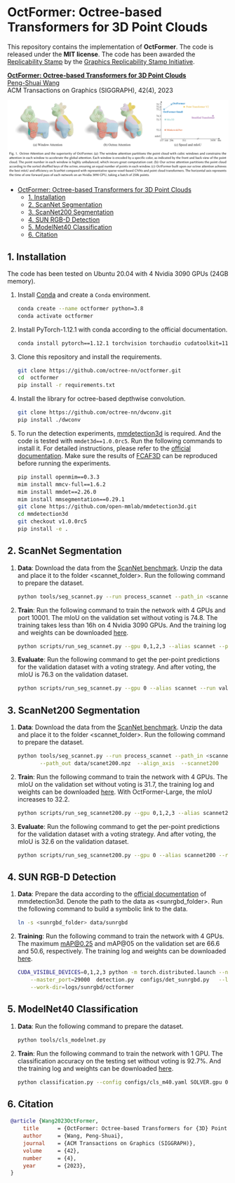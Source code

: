 # OctFormer: Octree-based Transformers for 3D Point Clouds

This repository contains the implementation of **OctFormer**. The code is
released under the **MIT license**. The code has been awarded the [Replicability Stamp](http://www.replicabilitystamp.org#https-github-com-octree-nn-octformer) by the [Graphics Replicability Stamp Initiative](https://www.replicabilitystamp.org/).


**[OctFormer: Octree-based Transformers for 3D Point Clouds](https://wang-ps.github.io/octformer.html)**<br/>
[Peng-Shuai Wang](https://wang-ps.github.io/)<br/>
ACM Transactions on Graphics (SIGGRAPH), 42(4), 2023

![teaser](teaser.png)


- [OctFormer: Octree-based Transformers for 3D Point Clouds](#octformer-octree-based-transformers-for-3d-point-clouds)
  - [1. Installation](#1-installation)
  - [2. ScanNet Segmentation](#2-scannet-segmentation)
  - [3. ScanNet200 Segmentation](#3-scannet200-segmentation)
  - [4. SUN RGB-D Detection](#4-sun-rgb-d-detection)
  - [5. ModelNet40 Classification](#5-modelnet40-classification)
  - [6. Citation](#6-citation)


## 1. Installation

The code has been tested on Ubuntu 20.04 with 4 Nvidia 3090 GPUs (24GB memory).


1. Install [Conda](https://www.anaconda.com/) and create a `Conda` environment.

    ```bash
    conda create --name octformer python=3.8
    conda activate octformer
    ```

2. Install PyTorch-1.12.1 with conda according to the official documentation.

    ```bash
    conda install pytorch==1.12.1 torchvision torchaudio cudatoolkit=11.3 -c pytorch
    ```

3. Clone this repository and install the requirements.

    ```bash
    git clone https://github.com/octree-nn/octformer.git
    cd  octformer
    pip install -r requirements.txt
    ```

4. Install the library for octree-based depthwise convolution.

    ```bash
    git clone https://github.com/octree-nn/dwconv.git
    pip install ./dwconv
    ```

5. To run the detection experiments,
   [mmdetection3d](https://github.com/open-mmlab/mmdetection3d) is required.
   And the code is tested with `mmdet3d==1.0.0rc5`. Run the following commands
   to install it. For detailed instructions, please refer to the
   [official documentation](https://mmdetection3d.readthedocs.io/en/latest/get_started.html#installation).
   Make sure the results of
   [FCAF3D](https://github.com/open-mmlab/mmdetection3d/blob/main/configs/fcaf3d/README.md)
   can be reproduced before running the experiments.

    ```bash
    pip install openmim==0.3.3
    mim install mmcv-full==1.6.2
    mim install mmdet==2.26.0
    mim install mmsegmentation==0.29.1
    git clone https://github.com/open-mmlab/mmdetection3d.git
    cd mmdetection3d
    git checkout v1.0.0rc5
    pip install -e .
    ```

## 2. ScanNet Segmentation

1. **Data**: Download the data from the
   [ScanNet benchmark](https://kaldir.vc.in.tum.de/scannet_benchmark/).
   Unzip the data and place it to the folder <scannet_folder>. Run the following
   command to prepare the dataset.

    ```bash
    python tools/seg_scannet.py --run process_scannet --path_in <scannet_folder>
    ```

2. **Train**: Run the following command to train the network with 4 GPUs and
   port 10001. The mIoU on the validation set without voting is 74.8. The
   training takes less than 16h on 4 Nvidia 3090 GPUs. And the training log and
   weights can be downloaded
   [here](https://1drv.ms/u/s!Ago-xIr0OR2-gRrV35QGxnHJR4ku?e=ZXRqV7).

    ```bash
    python scripts/run_seg_scannet.py --gpu 0,1,2,3 --alias scannet --port 10001
    ```

3. **Evaluate**: Run the following command to get the per-point predictions for
   the validation dataset with a voting strategy. And after voting, the mIoU is
   76.3 on the validation dataset.

    ```bash
    python scripts/run_seg_scannet.py --gpu 0 --alias scannet --run validate
    ```


## 3. ScanNet200 Segmentation


1. **Data**: Download the data from the
   [ScanNet benchmark](https://kaldir.vc.in.tum.de/scannet_benchmark/).
   Unzip the data and place it to the folder <scannet_folder>. Run the following
   command to prepare the dataset.

    ```bash
    python tools/seg_scannet.py --run process_scannet --path_in <scannet_folder>  \
           --path_out data/scanet200.npz  --align_axis  --scannet200
    ```

2. **Train**: Run the following command to train the network with 4 GPUs. The
    mIoU on the validation set without voting is 31.7, the training log and
   weights can be downloaded
   [here](https://1drv.ms/u/s!Ago-xIr0OR2-gRwsNivzRalw0M4S?e=b92sv6).
   With OctFormer-Large, the mIoU increases to 32.2.

    ```bash
    python scripts/run_seg_scannet200.py --gpu 0,1,2,3 --alias scannet200
    ```

3. **Evaluate**: Run the following command to get the per-point predictions for
   the validation dataset with a voting strategy. And after voting, the mIoU is
   32.6 on the validation dataset.

    ```bash
    python scripts/run_seg_scannet200.py --gpu 0 --alias scannet200 --run validate
    ```


## 4. SUN RGB-D Detection

1. **Data**: Prepare the data according to the
   [official documentation](https://mmdetection3d.readthedocs.io/en/latest/advanced_guides/datasets/sunrgbd.html)
   of mmdetection3d. Denote the path to the data as <sunrgbd_folder>. Run the
   following command to build a symbolic link to the data.

    ```bash
    ln -s <sunrgbd_folder> data/sunrgbd
    ```

2. **Training**: Run the following command to train the network with 4 GPUs. The
    maximum mAP@0.25 and mAP@05 on the validation set are 66.6 and 50.6,
    respectively. The training log and weights can be downloaded
    [here](https://1drv.ms/u/s!Ago-xIr0OR2-gR70qXLpohtYonuP?e=wlWMqm).

    ```bash
    CUDA_VISIBLE_DEVICES=0,1,2,3 python -m torch.distributed.launch --nproc_per_node=4  \
        --master_port=29000  detection.py  configs/det_sunrgbd.py   --launcher=pytorch  \
        --work-dir=logs/sunrgbd/octformer
    ```

## 5. ModelNet40 Classification

1. **Data**: Run the following command to prepare the dataset.

    ```bash
    python tools/cls_modelnet.py
    ```

2. **Train**: Run the following command to train the network with 1 GPU. The
   classification accuracy on the testing set without voting is 92.7%. And the
   training log and weights can be downloaded
   [here](https://1drv.ms/u/s!Ago-xIr0OR2-gRskk20x7V_Mc9FI?e=jVAf8o).
    ```bash
    python classification.py --config configs/cls_m40.yaml SOLVER.gpu 0,
    ```

## 6. Citation

   ```bibtex 
    @article {Wang2023OctFormer,
        title      = {OctFormer: Octree-based Transformers for {3D} Point Clouds},
        author     = {Wang, Peng-Shuai},
        journal    = {ACM Transactions on Graphics (SIGGRAPH)},
        volume     = {42},
        number     = {4},
        year       = {2023},
    }
   ```
